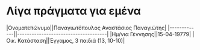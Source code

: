 # **Λίγα πράγματα για εμένα**

|Ονοματεπώνυμο||Παναγιωτόπουλος Αναστάσιος Παναγιώτης|
|-------------||-------------------------------------|
|Ημ/νια Γέννησης||15-04-19779|
|Οικ. Κατάσταση||Έγγαμος, 3 παιδιά (13, 10-10)|

  
